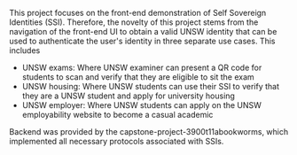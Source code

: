 This project focuses on the front-end demonstration of Self Sovereign Identities (SSI). Therefore, the novelty of this project stems from the navigation of the front-end UI to obtain a valid UNSW identity that can be used to authenticate the user's identity in three separate use cases. This includes 

- UNSW exams: Where UNSW examiner can present a QR code for students to scan and verify that they are eligible to sit the exam
- UNSW housing: Where UNSW students can use their SSI to verify that they are a UNSW student and apply for university housing
- UNSW employer: Where UNSW students can apply on the UNSW employability website to become a casual academic

Backend was provided by the capstone-project-3900t11abookworms, which implemented all necessary protocols associated with SSIs. 

